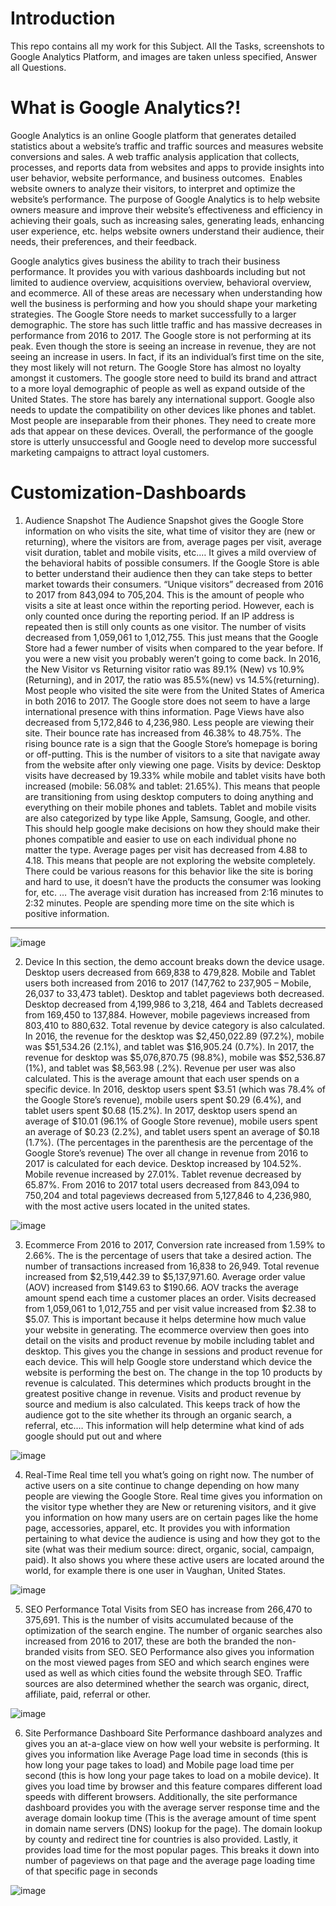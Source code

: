 # Introduction 
This repo contains all my work for this Subject. All the Tasks, screenshots to Google Analytics Platform, and images are taken unless specified, Answer all Questions.

# What is Google Analytics?!

Google Analytics is an online Google platform that generates detailed statistics about a website’s traffic and traffic sources and measures website conversions and sales. A web traffic analysis application that collects, processes, and reports data from websites and apps to provide insights into user behavior, website performance, and business outcomes. 
Enables website owners to analyze their visitors, to interpret and optimize the website’s performance.
The purpose of Google Analytics is to help website owners measure and improve their website’s effectiveness and efficiency in achieving their goals, such as increasing sales, generating leads, enhancing user experience, etc.
helps website owners understand their audience, their needs, their preferences, and their feedback.


Google analytics gives business the ability to trach their business performance. It provides you with various dashboards including but not limited to audience overview, acquisitions overview, behavioral overview, and ecommerce. All of these areas are necessary when understanding how well the business is performing and how you should shape your marketing strategies.
The Google Store needs to market successfully to a larger demographic. The store has such little traffic and has massive decreases in performance from 2016 to 2017. The Google store is not performing at its peak. Even though the store is seeing an increase in revenue, they are not seeing an increase in users. In fact, if its an individual’s first time on the site, they most likely will not return. The Google Store has almost no loyalty amongst it customers. The google store need to build its brand and attract to a more loyal demographic of people as well as expand outside of the United States. The store has barely any international support.
Google also needs to update the compatibility on other devices like phones and tablet. Most people are inseparable from their phones. They need to create more ads that appear on these devices. Overall, the performance of the google store is utterly unsuccessful and Google need to develop more successful marketing campaigns to attract loyal customers.

# Customization-Dashboards

1.	Audience Snapshot
The Audience Snapshot gives the Google Store information on who visits the site, what time of visitor they are (new or returning), where the visitors are from, average pages per visit, average visit duration, tablet and mobile visits, etc.… It gives a mild overview of the behavioral habits of possible consumers. If the Google Store is able to better understand their audience then they can take steps to better market towards their consumers.
“Unique visitors” decreased from 2016 to 2017 from 843,094 to 705,204. This is the amount of people who visits a site at least once within the reporting period. However, each is only counted once during the reporting period. If an IP address is repeated then is still only counts as one visitor.
The number of visits decreased from 1,059,061 to 1,012,755. This just means that the Google Store had a fewer number of visits when compared to the year before.
If you were a new visit you probably weren’t going to come back. In 2016, the New Visitor vs Returning visitor ratio was 89.1% (New) vs 10.9%(Returning), and in 2017, the ratio was 85.5%(new) vs 14.5%(returning).
Most people who visited the site were from the United States of America in both 2016 to 2017. The Google store does not seem to have a large international presence with thins information.
Page Views have also decreased from 5,172,846 to 4,236,980. Less people are viewing their site.
Their bounce rate has increased from 46.38% to 48.75%. The rising bounce rate is a sign that the Google Store’s homepage is boring or off-putting. This is the number of visitors to a site that navigate away from the website after only viewing one page.
Visits by device: Desktop visits have decreased by 19.33% while mobile and tablet visits have both increased (mobile: 56.08% and tablet: 21.65%). This means that people are transitioning from using desktop computers to doing anything and everything on their mobile phones and tablets. Tablet and mobile visits are also categorized by type like Apple, Samsung, Google, and other. This should help google make decisions on how they should make their phones compatible and easier to use on each individual phone no matter the type.
Average pages per visit has decreased from 4.88 to 4.18. This means that people are not exploring the website completely. There could be various reasons for this behavior like the site is boring and hard to use, it doesn’t have the products the consumer was looking for, etc.
…
The average visit duration has increased from 2:16 minutes to 2:32 minutes. People are spending more time on the site which is positive information.

____________________________________________________________________________________________________________________________________________________________

![image](https://github.com/Aeshah20/Google-Analytics-/assets/116434155/dabed26a-7d93-40b4-97bb-e5ba015442d1)

2.	Device
In this section, the demo account breaks down the device usage. Desktop users decreased from 669,838 to 479,828. Mobile and Tablet users both increased from 2016 to 2017 (147,762
to 237,905 – Mobile, 26,037 to 33,473 tablet).
Desktop and tablet pageviews both decreased. Desktop decreased from 4,199,986 to 3,218, 464 and Tablets decreased from 169,450 to 137,884. However, mobile pageviews
increased from 803,410 to 880,632.
Total revenue by device category is also calculated. In 2016, the revenue for the desktop was $2,450,022.89 (97.2%), mobile was $51,534.26 (2.1%), and tablet was
$16,905.24 (0.7%). In 2017, the revenue for desktop was $5,076,870.75 (98.8%), mobile was
$52,536.87 (1%), and tablet was $8,563.98 (.2%). Revenue per user was also calculated. This is the average amount that each user spends on a specific device. In 2016, desktop users spent
$3.51 (which was 78.4% of the Google Store’s revenue), mobile users spent $0.29 (6.4%), and tablet users spent $0.68 (15.2%). In 2017, desktop users spend an average of $10.01 (96.1% of Google Store revenue), mobile users spent an average of $0.23 (2.2%), and tablet users spent an average of $0.18 (1.7%). (The percentages in the parenthesis are the percentage of the Google Store’s revenue)
The over all change in revenue from 2016 to 2017 is calculated for each device. Desktop increased by 104.52%. Mobile revenue increased by 27.01%. Tablet revenue decreased by 65.87%.
From 2016 to 2017 total users decreased from 843,094 to 750,204 and total pageviews decreased from 5,127,846 to 4,236,980, with the most active users located in the united states.


![image](https://github.com/Aeshah20/Google-Analytics-/assets/116434155/f633b634-ca54-45bf-b97a-3911ade5deb9)

3.	Ecommerce
From 2016 to 2017, Conversion rate increased from 1.59% to 2.66%. The is the percentage of users that take a desired action. The number of transactions increased from 16,838 to 26,949. Total revenue increased from $2,519,442.39 to $5,137,971.60. Average order value (AOV) increased from $149.63 to $190.66. AOV tracks the average amount spend each time a customer places an order.
Visits decreased from 1,059,061 to 1,012,755 and per visit value increased from $2.38 to $5.07. This is important because it helps determine how much value your website in generating.
The ecommerce overview then goes into detail on the visits and product revenue by mobile including tablet and desktop. This gives you the change in sessions and product revenue for each device. This will help Google store understand which device the website is performing the best on.
The change in the top 10 products by revenue is calculated. This determines which products brought in the greatest positive change in revenue.
Visits and product revenue by source and medium is also calculated. This keeps track of how the audience got to the site whether its through an organic search, a referral, etc.… This information will help determine what kind of ads google should put out and where

![image](https://github.com/Aeshah20/Google-Analytics-/assets/116434155/9f162bdc-87ba-466c-9fe2-5d64c4edc58c)

4.	Real-Time
Real time tell you what’s going on right now. The number of active users on a site continue to change depending on how many people are viewing the Google Store. Real time gives you information on the visitor type whether they are New or returening visitors, and it give you information on how many users are on certain pages like the home page, accessories, apparel, etc. It provides you with information pertaining to what device the audience is using and how they got to the site (what was their medium source: direct, organic, social, campaign, paid). It also shows you where these active users are located around the world, for example there is one user in Vaughan, United States.

![image](https://github.com/Aeshah20/Google-Analytics-/assets/116434155/e30ac55b-b562-4df9-bad8-b152da8c82f6)

5.	SEO Performance
Total Visits from SEO has increase from 266,470 to 375,691. This is the number of visits accumulated because of the optimization of the search engine. The number of organic searches also increased from 2016 to 2017, these are both the branded the non-branded visits from SEO. SEO Performance also gives you information on the most viewed pages from SEO and which search engines were used as well as which cities found the website through SEO. Traffic sources are also determined whether the search was organic, direct, affiliate, paid, referral or other.

![image](https://github.com/Aeshah20/Google-Analytics-/assets/116434155/9f9d7831-46d7-4d77-989e-80ffb1962394)

6.	Site Performance Dashboard
Site Performance dashboard analyzes and gives you an at-a-glace view on how well your website is performing. It gives you information like Average Page load time in seconds (this is how long your page takes to load) and Mobile page load time per second (this is how long your page takes to load on a mobile device). It gives you load time by browser and this feature compares different load speeds with different browsers. Additionally, the site performance dashboard provides you with the average server response time and the average domain lookup time (This is the average amount of time spent in domain name servers (DNS) lookup for the page). The domain lookup by county and redirect tine for countries is also provided. Lastly, it provides load time for the most popular pages. This breaks it down into number of pageviews on that page and the average page loading time of that specific page in seconds

![image](https://github.com/Aeshah20/Google-Analytics-/assets/116434155/bfddda09-7702-4dde-8a5b-23909df45816)











